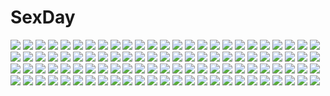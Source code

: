 # SexDay
![](https://konachan.com/image/b94b6115251c8e5f89b673dc62d109b4/Konachan.com%20-%2096506%20animal_ears%20dress%20lzh%20mystia_lorelei%20red_hair%20touhou%20wings.jpg)
![](https://konachan.com/image/2fb313351a0b541c6e0eef791db7bf60/Konachan.com%20-%2086964%20aion%20feathers%20flowers%20tamachan%20tree%20water%20wings.jpg)
![](https://konachan.com/jpeg/b120c56923fe2e2ae661054c676bde35/Konachan.com%20-%20109055%20animal%20bird%20doll%20hatori_piyoko%20hook%20long_hair%20panties%20pantyhose%20school_uniform%20strawberry_nauts%20underwear%20yatsuka_itsuki.jpg)
![](https://konachan.com/jpeg/10d1d5e0cf4e6183bc5f167262e24bde/Konachan.com%20-%20271606%20asobi_asobase%20ass%20barefoot%20blush%20brown_eyes%20brown_hair%20dankesang%20glasses%20nomura_kasumi%20panties%20shirt%20short_hair%20underwear%20white.jpg)
![](https://konachan.com/image/abb051aed01f99dadd9fdcd21f80f6cd/Konachan.com%20-%20158151%20all_male%20building%20headphones%20kurono-kuro%20male%20original%20scenic%20short_hair%20sunset.jpg)
![](https://konachan.com/image/f5fbed23908a67eb51baad4e9fdd62e7/Konachan.com%20-%2022198%20ai_yori_aoshi%20sakuraba_aoi.jpg)
![](https://konachan.com/image/a2efe8f86999f149290823cf7587115a/Konachan.com%20-%20177943%20akino_subaru%20ass%20blue_hair%20breasts%20dengeki_hime%20garter_belt%20long_hair%20narusawa_rikka%20nipples%20panties%20stockings%20thighhighs%20underwear.jpg)
![](https://konachan.com/image/ca48e94ee0b394d3d7ca2d73e87844f9/Konachan.com%20-%20266863%20aqua_eyes%20blonde_hair%20blush%20bra%20chloe_lemaire%20girlfriend_%28kari%29%20long_hair%20masa_%28mirage77%29%20panties%20rain%20signed%20underwear%20water%20wet.jpg)
![](https://konachan.com/jpeg/00a57295e4a09b01e3702cbf51c1830a/Konachan.com%20-%20100507%202girls%20bow%20charlotte_%28mahou_shoujo_madoka_magica%29%20dress%20food%20fruit%20mahou_shoujo_madoka_magica%20moemoe3345%20strawberry%20tail.jpg)
![](https://konachan.com/image/0464b8cf5aa5e091a0bcfa1e8fd6c862/Konachan.com%20-%2058532%20animal_ears%20bunnygirl%20di_gi_charat%20usada_hikaru.jpg)
![](https://konachan.com/image/f620d8ae4fa3b9c1dc2e880220b8a390/Konachan.com%20-%20104255%20animal%20genderswap%20nintendo%20sanroko%20super_mario%20tagme%20turtle.jpg)
![](https://konachan.com/image/14d0606b723381de1f8bed14424c6666/Konachan.com%20-%2039284%20houraisan_kaguya%20tokiame%20touhou%20yagokoro_eirin.jpg)
![](https://konachan.com/image/084952afc8762f6eb825130c0abf2998/Konachan.com%20-%20249514%20black_hair%20blush%20breasts%20green_eyes%20long_hair%20nipples%20no_bra%20open_shirt%20original%20skirt%20tie%20toenketsu.jpg)
![](https://konachan.com/image/28851f7bbc5328966b9e5a42845256cd/Konachan.com%20-%2069797%20all_male%20koizumi_itsuki%20kyon%20male%20suzumiya_haruhi_no_yuutsu.jpg)
![](https://konachan.com/image/f41f8d7f71166fcb5189aa635801cb8e/Konachan.com%20-%2021874%20azumanga_daioh%20cosplay%20final_fantasy%20final_fantasy_x%20final_fantasy_x-2%20parody%20sakaki.jpg)
![](https://konachan.com/jpeg/1428b8e632f75111d2e921a485c46d1e/Konachan.com%20-%2069813%20breasts%20cleavage%20clouds%20eyepatch%20food%20game_cg%20green_eyes%20okina_korun%20purple_hair%20short_hair%20sky%20skyfish%20swimsuit%20tree.jpg)
![](https://konachan.com/jpeg/107f9d1800aa667f2e554bc9c70bdce7/Konachan.com%20-%20216715%20boku_dake_ga_inai_machi%20fujinuma_sachiko%20fujinuma_satoru%20hinazuki_kayo%20katagiri_airi%20kobayashi_kenya%20male%20mokoppe%20shiratori_jun%20tagme%20yashiro_gaku.jpg)
![](https://konachan.com/image/6cb43f8343bbc55570fccdec9374657e/Konachan.com%20-%20221706%202girls%20building%20grass%20inami_hatoko%20landscape%20loli%20original%20scenic%20school_uniform%20sky%20tree.jpg)
![](https://konachan.com/image/4a9c27e9c990813f11a5679cdfa1f50c/Konachan.com%20-%2047514%20nishimata_aoi%20oretachi_ni_tsubasa_wa_nai%20tamaizumi_hiyoko.jpg)
![](https://konachan.com/image/9b3709dfb6eb29933e95d2cd48b4ccca/Konachan.com%20-%20234605%20animal_ears%20original%20satomi%20tagme.jpg)
![](https://konachan.com/image/d0e0df5d9a85a2d3db6be6ac0f8d0b5e/Konachan.com%20-%20202543%20barefoot%20cherry_blossom_cookie%20cherry_blossoms%20cookie_run%20flowers%20loli%20pink_eyes%20pink_hair%20siloteddy%20wet.jpg)
![](https://konachan.com/jpeg/5d06a63c035d686a0f67bd3f9f193ab1/Konachan.com%20-%20241126%20annin_doufu%20hino_akane_%28idolmaster%29%20idolmaster%20idolmaster_cinderella_girls%20idolmaster_cinderella_girls_starlight_stage%20namba_emi%20ueda_suzuho.jpg)
![](https://konachan.com/image/413bc35e99446ae66365d3e9426c713c/Konachan.com%20-%20100012%20blonde_hair%20cross%20gloves%20gun%20hat%20koh_%28minagi_kou%29%20mahou_shoujo_madoka_magica%20thighhighs%20tomoe_mami%20weapon.jpg)
![](https://konachan.com/image/fa1d6e302dc046fd4442897823820802/Konachan.com%20-%20125776%20black_hair%20breasts%20nipples%20no_bra%20original%20porigon%20school_uniform%20shirt_lift%20skirt%20white.jpg)
![](https://konachan.com/jpeg/03d88247bbd8a78b4eb3d8b425a08769/Konachan.com%20-%20272681%20animal_ears%20breasts%20collar%20dark_skin%20flowers%20forest%20foxgirl%20game_cg%20petals%20shackles%20short_hair%20sideboob%20slave_hill%20tail%20tree%20white_hair%20yellow_eyes.jpg)
![](https://konachan.com/jpeg/7d60991dc845ecbcfdc67944fab7f552/Konachan.com%20-%20284447%20bed%20breast_hold%20brown_eyes%20loli%20long_hair%20navel%20nipples%20panties%20panty_pull%20pointed_ears%20purple_hair%20ribbons%20twintails%20underwear%20undressing.jpg)
![](https://konachan.com/jpeg/196ddac5c777dd58b3527946db66d508/Konachan.com%20-%20128856%20ipod%20parody%20silhouette%20touhou%20yakumo_yukari.jpg)
![](https://konachan.com/image/5728bbc77305fc5b62687859dc1ec8fb/Konachan.com%20-%2010189%20hakurei_reimu%20japanese_clothes%20long_hair%20miko%20touhou.jpg)
![](https://konachan.com/jpeg/f4637f446ffb076b1c2ab06096e7826d/Konachan.com%20-%20169849%20black_eyes%20black_hair%20blue_eyes%20brown_eyes%20fire%20gloves%20goggles%20headband%20knife%20male%20mask%20naruto%20ninja%20o96ap%20red_eyes%20sword%20uniform%20weapon%20white_hair.jpg)
![](https://konachan.com/jpeg/2fde9663f5d069c062ab549031b2fe08/Konachan.com%20-%20173806%20blush%20bow%20game_cg%20hulotte%20ikegami_akane%20imouto_no_okage_de_mote_sugite_yabai%20long_hair%20pink_hair%20purple_eyes%20school_uniform%20skirt%20tree%20yonaga_aoba.jpg)
![](https://konachan.com/jpeg/d7870f8b8b16a5a68d2101fd900a32bf/Konachan.com%20-%20185131%20combat_vehicle%20guitar%20hat%20instrument%20long_hair%20motoyon%20pink_hair%20purple_eyes%20scan%20snow%20tagme.jpg)
![](https://konachan.com/image/1216b3e7de06bc4db9e04cfd48677f1e/Konachan.com%20-%20144724%20brown_eyes%20brown_hair%20chibi%20drink%20goggles%20last_order%20misaka_imouto%20misaka_mikoto%20rubyx%20school_uniform%20skirt%20to_aru_majutsu_no_index.jpg)
![](https://konachan.com/image/5c10b3afec76f71c12055ffdd50aa2b4/Konachan.com%20-%20196795%202girls%20bikini%20black_hair%20blonde_hair%20breasts%20isuca%20nyantype%20scan%20school_swimsuit%20shimazu_sakuya%20shimazu_suseri%20swimsuit%20tagme_%28artist%29%20wet.jpg)
![](https://konachan.com/image/63c7552e8854c0d19c2847b1dbe78845/Konachan.com%20-%2016665%20orange_hair%20pia_carrot%20tagme.jpg)
![](https://konachan.com/image/78f2651c789d5575f5555fb468e768a7/Konachan.com%20-%20242842%20all_male%20animal%20black_hair%20boots%20cape%20clouds%20elbow_gloves%20gloves%20horse%20male%20original%20red_eyes%20short_hair%20sky%20sword%20tree%20weapon%20white_hair.jpg)
![](https://konachan.com/jpeg/eca55887c2d2736d046af30964238e3c/Konachan.com%20-%2019944%20jungle_wa_itsumo_hale_nochi_guu.jpg)
![](https://konachan.com/jpeg/02b94191a4322176a2561f2680a38a83/Konachan.com%20-%20198848%20censored%20cum%20fellatio%20gray_hair%20inbi_toro_shoujo%20long_hair%20maid%20penis%20tagme_%28artist%29%20waffle.jpg)
![](https://konachan.com/jpeg/56d4c36aa21860dd2e2eaffeeff43047/Konachan.com%20-%20224461%20barefoot%20blue_eyes%20blush%20breasts%20clouds%20dark_skin%20dress%20gloves%20grass%20group%20jianren%20long_hair%20pink_hair%20red_eyes%20skirt%20sky%20staff%20stockings%20weapon.jpg)
![](https://konachan.com/image/4dd4ab1c0cb96b008b0a2b3c55640a37/Konachan.com%20-%20270776%20animal_ears%20brown_hair%20building%20garter_belt%20gloves%20gun%20jpeg_artifacts%20long_hair%20navel%20original%20red_eyes%20skirt%20thighhighs%20tie%20weapon.jpg)
![](https://konachan.com/image/2bbb6dc8d786c9b4fbc65b7fb604cd7e/Konachan.com%20-%20123451%20animal%20atomix%20blue_eyes%20blush%20book%20food%20original%20pink_hair%20short_hair.jpg)
![](https://konachan.com/jpeg/ac83ba0128f2fd926cca2112f49902cb/Konachan.com%20-%20121447%20blonde_hair%20blue_eyes%20enora_tetorapia%20game_cg%20hinamatsuri_touko%20school_uniform%20tree%20yume_miru_tsuki_no_lunalutia.jpg)
![](https://konachan.com/image/69e8ab5faaa268552e1eadea5698cba5/Konachan.com%20-%2049142%20hayate_no_gotoku%20katsura_hinagiku.jpg)
![](https://konachan.com/image/60d8e52b3fa38d526721574f94cdcba8/Konachan.com%20-%20217466%20arsenixc%20ball%20bed%20book%20drink%20guitar%20headphones%20instrument%20love_money_rock%27n%27roll%20paper%20scenic%20shade%20tree%20watermark.jpg)
![](https://konachan.com/image/b4128580b5d4c3eae0b5fc9cc038c7c4/Konachan.com%20-%20300446%20blush%20breasts%20brown_eyes%20brown_hair%20lolicept%20male%20nipples%20sex%20short_hair%20spread_legs%20watermark%20yuigahama_yui%27s_mother.jpg)
![](https://konachan.com/jpeg/b44a7f06ed9a2e0f927c8d7076b89d3f/Konachan.com%20-%20271665%20ass%20barefoot%20bed%20bilibala%20cameltoe%20gray_eyes%20nier%20nier%3A_automata%20panties%20short_hair%20underwear%20watermark%20white_hair%20yorha_unit_no._2_type_b.jpg)
![](https://konachan.com/image/95f821a6b9e2ef2cc6d493b5db09de60/Konachan.com%20-%2032049%20armor%20artoria_pendragon_%28all%29%20black%20blonde_hair%20blood%20boots%20dress%20fate_%28series%29%20fate_stay_night%20fire%20jpeg_artifacts%20saber.jpg)
![](https://konachan.com/image/3a399aefd7896f9d52b344e59f68056d/Konachan.com%20-%20155787%20apron%20blue_hair%20bow%20brown_hair%20cirno%20daiyousei%20demon%20dress%20fairy%20green_hair%20group%20hat%20koakuma%20maid%20red_hair%20remimim%20rumia%20touhou%20vampire%20wings.jpg)
![](https://konachan.com/image/e17e0af6327923626eda9114012bae2b/Konachan.com%20-%20221183%20cum%20hinanawi_tenshi%20thighhighs%20touhou%20yuhito_%28ablbex%29.jpg)
![](https://konachan.com/jpeg/8ae68ca78a5cbedaad81e8a2ac0447c9/Konachan.com%20-%20212616%20aliasing%20aqua_eyes%20boots%20brown_hair%20catgirl%20choker%20crown%20gloves%20gray_hair%20green_eyes%20group%20honda_mio%20loli%20long_hair%20red_eyes%20red_hair%20thighhighs%20wink.jpg)
![](https://konachan.com/image/007536b8ac03dd82c3d34d883932829a/Konachan.com%20-%20229546%20guweiz%20jpeg_artifacts%20original.jpg)
![](https://konachan.com/image/1b616feb81ad1956abb47f6fdd97831f/Konachan.com%20-%20215348%20apple228%20blush%20brown_hair%20ciel_nosurge%20flowers%20ionasal%20long_hair%20necklace%20wristwear.jpg)
![](https://konachan.com/image/b80a86eeb9a648294e03fc5c4c7b99ca/Konachan.com%20-%2048972%20kanojo-tachi_no_ryuugi%20miyama-zero%20shirogane_akane%20shirogane_tobari.jpg)
![](https://konachan.com/image/c4a17dffab655059c32fc5fff9540ffa/Konachan.com%20-%20111532%20blonde_hair%20blue_eyes%20fang%20flowers%20kagamine_rin%20signed%20vocaloid%20wings%20yayoi_%28egoistic_realism%29.jpg)
![](https://konachan.com/image/170d4847488f76dd06f4fa6823449b8b/Konachan.com%20-%2026315%20black_hair%20dark%20kagano_ai%20magic%20mahou_shoujo_ai%20red_eyes%20ribbons%20short_hair%20staff%20tentacles%20thighhighs%20watermark%20zettai_ryouiki.jpeg)
![](https://konachan.com/image/ae35206af41dcaf46c8151f8f22dd990/Konachan.com%20-%20196684%20akizora_ni_mau_confetti%20blonde_hair%20blush%20leaves%20long_hair%20park%20sakura_nanami%20scan%20school_uniform%20tree%20ueda_ryou.jpg)
![](https://konachan.com/image/94cd1400d311f5138d02d3eb3f2d92c3/Konachan.com%20-%20208349%20ass%20blonde_hair%20close%20long_hair%20shirakawa_tomoken%20staff%20wixoss.jpg)
![](https://konachan.com/image/bd2e00096786d09f272bbaae680d43a2/Konachan.com%20-%20140656%20aragaki_ayase%20black_hair%20blue_eyes%20blush%20edogawakid%20flowers%20gokou_ruri%20kousaka_kirino%20long_hair%20orange_hair%20panties%20petals%20school_uniform%20underwear.jpg)
![](https://konachan.com/jpeg/69ce9be5b342053ad34f8415c1f0db8a/Konachan.com%20-%2029990%20akiiro_renka%20bikini%20purple_software%20scan%20sera_kasumi%20swimsuit%20topless%20yuuki_makoto.jpg)
![](https://konachan.com/image/50d2c6df90c35f74d2c31bc6517139e8/Konachan.com%20-%20146377%20animal%20black_hair%20blush%20breasts%20nipples%20nopan%20penguin%20penguin_caee%20pussy%20red_eyes%20tagme%20thighhighs%20uncensored.jpg)
![](https://konachan.com/image/b015020812b8ea37d8c415760df9f500/Konachan.com%20-%20212149%20akiyoshi_nozomu%20animal_ears%20brown_hair%20catgirl%20cat_smile%20headband%20original%20panties%20purple_eyes%20ribbons%20see_through%20twintails%20underwear.jpg)
![](https://konachan.com/image/5a713cf474baea4ed8a9edf92f776ddf/Konachan.com%20-%20138918%20animal%20bell%20bicolored_eyes%20black_hair%20blue_eyes%20blush%20fish%20japanese_clothes%20long_hair%20mikan_%285555%29%20white.jpg)
![](https://konachan.com/jpeg/cc87f1e6851c2dd8a7e00a2dc2464caf/Konachan.com%20-%20204937%20animal%20barefoot%20bicycle%20book%20braids%20catgirl%20clouds%20dress%20fan%20fish%20flowers%20food%20glasses%20grass%20group%20loli%20original%20popsicle%20scenic%20skirt%20tail%20water.jpg)
![](https://konachan.com/image/3d761294a7844ff30b41480c6e2fa11a/Konachan.com%20-%20254383%20aqua_eyes%20azur_lane%20breasts%20choker%20cleavage%20dress%20garter_belt%20gloves%20gray_hair%20hat%20long_hair%20no_bra%20panties%20skirt_lift%20stockings%20thighhighs%20underwear.jpg)
![](https://konachan.com/image/9eb4849bb7192f84cc8d35c436201799/Konachan.com%20-%208901%20kanon%20tsukimiya_ayu.jpg)
![](https://konachan.com/jpeg/73c1cd09e9001920d9fc42ee6b1bf322/Konachan.com%20-%20303012%20anthropomorphism%20barefoot%20blue_eyes%20blush%20breasts%20brown_hair%20censored%20ebifurya%20nipples%20panty_pull%20penis%20pubic_hair%20pussy%20sex%20shirt_lift%20tears%20wet.jpg)
![](https://konachan.com/image/2537219198d6d271d22b64d269da2ed8/Konachan.com%20-%2094947%20aki_minoriko%20aki_shizuha%20chibi%20group%20hat%20kagiyama_hina%20kochiya_sanae%20miko%20moriya_suwako%20nyontase%20rope%20touhou%20wings%20wolfgirl%20yasaka_kanako.jpg)
![](https://konachan.com/image/47666ed12b192f711719acbcf739b5ee/Konachan.com%20-%2084219%20drink%20hat%20jq%20purple_hair%20red_eyes%20remilia_scarlet%20short_hair%20touhou%20vampire.jpg)
![](https://konachan.com/image/f16413e5e9ed88391b25cbc83e3ee6f4/Konachan.com%20-%2015985%20long_hair%20red_eyes%20red_hair%20school_uniform%20shakugan_no_shana%20shana%20sword%20weapon.jpg)
![](https://konachan.com/image/7d4582f48525491a0a1beeab2026de02/Konachan.com%20-%20156057%20fujiwara_no_mokou%20lowlight_kirilenko%20tagme%20touhou.jpg)
![](https://konachan.com/jpeg/ae5587abd2659cd534cd16d1ffa3a988/Konachan.com%20-%20105718%20bandaid%20blonde_hair%20blush%20boots%20chibi%20crying%20hat%20hina_hina%20mahou_shoujo_madoka_magica%20tears%20thighhighs%20tomoe_mami%20white%20yellow_eyes.jpg)
![](https://konachan.com/jpeg/00c89d872fb16698e5def59c817cd164/Konachan.com%20-%20250186%20aiba_yumi%20annin_doufu%20himekawa_yuki%20idolmaster%20idolmaster_cinderella_girls%20idolmaster_cinderella_girls_starlight_stage%20ootsuki_yui.jpg)
![](https://konachan.com/image/8b6ee73748e207cbbd94761ae050dd06/Konachan.com%20-%208313%20fukushima_kinu%20honda_sarasa%20katou_asa%20kuroda_rinzu%20raimuiro_senkitan%20sanada_momen%20tagme.jpg)
![](https://konachan.com/jpeg/579e10168d223239f0e6dde013e71b88/Konachan.com%20-%20272723%20bloomers%20blue_hair%20cameltoe%20crying%20erect_nipples%20game_cg%20gym_uniform%20mirror_%28game%29%20ponytail%20see_through%20succubus_leah%20tears%20thighhighs%20wet.jpg)
![](https://konachan.com/image/ecddb0863e6feee347026e9f7fa73727/Konachan.com%20-%2022158%20fuu%20samurai_champloo.jpg)
![](https://konachan.com/image/77dbd58db847d054bcd4ef3ffa7e399f/Konachan.com%20-%20237718%20aliasing%20anthropomorphism%20breasts%20brown_hair%20censored%20kaga_%28kancolle%29%20kantai_collection%20nipples%20nude%20penis%20ponytail%20sakamoto-cat%20sex%20short_hair%20wet.jpg)
![](https://konachan.com/image/4d5f5a4af9b55d8f4d7ac63cf48c49f3/Konachan.com%20-%20200965%20anthropomorphism%20fubuki_%28kancolle%29%20group%20kaga_%28kancolle%29%20kantai_collection%20kongou_%28kancolle%29%20ooi_%28kancolle%29%20tagme_%28artist%29%20zuikaku_%28kancolle%29.jpg)
![](https://konachan.com/jpeg/84d6e6a7b46eed3ee8444f130656547c/Konachan.com%20-%2091448%20aisaka_taiga%20chibi%20school_uniform%20toradora.jpg)
![](https://konachan.com/image/4b2acbefdbedcb3ede914c9f5b56d560/Konachan.com%20-%20185846%20animal_ears%20bible%20dress%20fate_extra%20fate_extra_ccc%20fate_stay_night%20fate_%28series%29%20foxgirl%20long_hair%20pink_hair%20tail%20twintails%20yellow_eyes.jpg)
![](https://konachan.com/jpeg/1bf96afc32324c8968904a2f95a83c24/Konachan.com%20-%20221036%20brown_eyes%20brown_hair%20close%20clouds%20cropped%20dress%20flat_chest%20flowers%20hat%20headdress%20original%20sky%20summer_dress%20wristwear%20yohan12.jpg)
![](https://konachan.com/jpeg/e80baa739e26aa37fd89d9964117a14f/Konachan.com%20-%2030151%20kobushi_abiru%20sayonara_zetsubou_sensei.jpg)
![](https://konachan.com/image/c2c6670795a7b2138a6b310f95c84734/Konachan.com%20-%2024041%20ghost_in_the_shell%20kusanagi_motoko.jpg)
![](https://konachan.com/image/3f07bc481326c2e84f3903b9031c0eda/Konachan.com%20-%20275469%20all_male%20animal%20cape%20fang%20glasses%20gray%20horns%20logo%20long_hair%20magic%20male%20pointed_ears%20red_eyes%20snake%20tattoo%20tower_of_saviors%20white_hair%20wings.jpg)
![](https://konachan.com/image/82d96b9ed109015fbe584706be47e2b0/Konachan.com%20-%2017051%20air_gear%20wanijima_agito%20wanijima_akito.jpg)
![](https://konachan.com/jpeg/86b6d6a895a59c728c563bafec18e528/Konachan.com%20-%20194040%20blonde_hair%20kise_yayoi%20precure%20smile_precure%21.jpg)
![](https://konachan.com/image/4cc84e53d77c164d776d924cc19d18e9/Konachan.com%20-%20115390%20kyuubee%20mahou_shoujo_madoka_magica.jpg)
![](https://konachan.com/image/9023b04a87cd4a7fc7ef51c906e3aed1/Konachan.com%20-%20180333%20black_hair%20cherry_blossoms%20emukami%20flowers%20gray%20guitar%20instrument%20original%20petals%20polychromatic%20scenic%20school_uniform%20short_hair%20tree.jpg)
![](https://konachan.com/jpeg/44db86e6eb9364568d77bafabc71494c/Konachan.com%20-%20266146%20animal_ears%20anthropomorphism%20azur_lane%20breasts%20bunny_ears%20koko_ne%20laffey_%28azur_lane%29%20loli%20long_hair%20no_bra%20red_eyes%20twintails%20white%20white_hair.jpg)
![](https://konachan.com/jpeg/90eeefd73f187c93340efce912bb9de3/Konachan.com%20-%2037145%20code_geass%20viletta_nu.jpg)
![](https://konachan.com/jpeg/f5eeb37d3b11052543f2f2bca1ccd990/Konachan.com%20-%20105890%20animal_ears%20brown_hair%20horo%20long_hair%20nude%20ookami_to_koushinryou%20red_eyes%20transparent%20vector%20wolfgirl.jpg)
![](https://konachan.com/image/a0757bcc3150e5adeec8e0f10e0d11a8/Konachan.com%20-%2025393%20eureka%20eureka_seven%20holland_novak%20link%20maeter%20maurice%20nirvash%20renton_thurston.jpeg)
![](https://konachan.com/image/277af286cde48de9202cc4ab598787d5/Konachan.com%20-%20197885%20animal%20anthropomorphism%20bird%20blue_hair%20flowers%20hc%20original%20purple_eyes%20thighhighs%20watermark%20xunlei_ji.jpg)
![](https://konachan.com/jpeg/404f203059532b9100297e69995995f0/Konachan.com%20-%20202258%20anthropomorphism%20blush%20book%20bow%20boyogo%20kantai_collection%20polychromatic%20ponytail%20signed%20sketch%20yuubari_%28kancolle%29.jpg)
![](https://konachan.com/image/50ef9bfff299cc0986c4fbd987eb778e/Konachan.com%20-%20121944%20blue_eyes%20blue_hair%20blush%20glasses%20green_eyes%20izumi_konata%20long_hair%20lucky_star%20pink_hair%20purple_hair%20stars%20takara_miyuki%20valentine%20vector.jpg)
![](https://konachan.com/image/5b2ad5da3a54b3a5812437151c096dc2/Konachan.com%20-%20199254%20anthropomorphism%20ass%20blush%20brown_hair%20chikuma_%28kancolle%29%20gloves%20kantai_collection%20kneehighs%20long_hair%20panties%20signed%20thighhighs%20underwear%20watanohara.jpg)
![](https://konachan.com/image/3fa5af4541e634caae389d6d21b7f142/Konachan.com%20-%2018912%20clamp%20japanese_clothes%20kimono%20kunogi_himawari%20xxxholic.jpg)
![](https://konachan.com/jpeg/fc2e6fa2c7854370bd37f3d1dca4b5a8/Konachan.com%20-%2038467%20cuffs_%28studio%29%20garden_%28galge%29.jpg)
![](https://konachan.com/image/180237207df1229792d30baae387a4eb/Konachan.com%20-%2047916%20aisaka_taiga%20breasts%20chinese_clothes%20chinese_dress%20cleavage%20kawashima_ami%20kushieda_minori%20megami%20scan%20toradora.jpg)
![](https://konachan.com/image/95a767509046cf5843ee959d7194e695/Konachan.com%20-%2077000%20ass%20black_hair%20book%20fan%20gayprince%20hat%20panties%20red_eyes%20shameimaru_aya%20short_hair%20skirt%20sky%20touhou%20underwear%20wings.jpg)
![](https://konachan.com/jpeg/a2e98cb2a5a10ea83469911f46696285/Konachan.com%20-%20154773%202girls%20futaki_kanata%20kneehighs%20little_busters%21%20long_hair%20pcmaniac88%20pink_hair%20saigusa_haruka%20school_uniform%20thighhighs%20white.jpg)
![](https://konachan.com/image/7697f9e896243f7f440fc8b60612cc02/Konachan.com%20-%2084664%20breasts%20cum%20green_hair%20kitsune_%28scaz%29%20kochiya_sanae%20nipples%20open_shirt%20panty_pull%20touhou.jpg)
